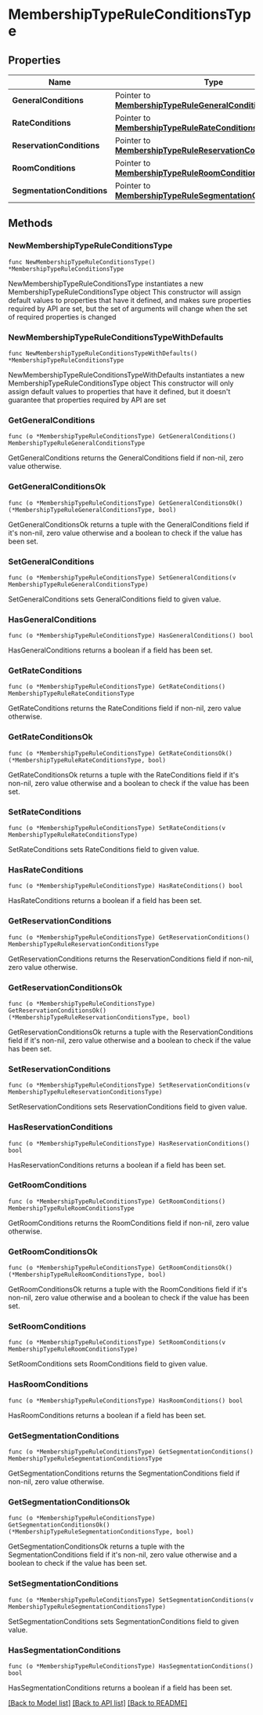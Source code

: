 # MembershipTypeRuleConditionsType

## Properties

Name | Type | Description | Notes
------------ | ------------- | ------------- | -------------
**GeneralConditions** | Pointer to [**MembershipTypeRuleGeneralConditionsType**](MembershipTypeRuleGeneralConditionsType.md) |  | [optional] 
**RateConditions** | Pointer to [**MembershipTypeRuleRateConditionsType**](MembershipTypeRuleRateConditionsType.md) |  | [optional] 
**ReservationConditions** | Pointer to [**MembershipTypeRuleReservationConditionsType**](MembershipTypeRuleReservationConditionsType.md) |  | [optional] 
**RoomConditions** | Pointer to [**MembershipTypeRuleRoomConditionsType**](MembershipTypeRuleRoomConditionsType.md) |  | [optional] 
**SegmentationConditions** | Pointer to [**MembershipTypeRuleSegmentationConditionsType**](MembershipTypeRuleSegmentationConditionsType.md) |  | [optional] 

## Methods

### NewMembershipTypeRuleConditionsType

`func NewMembershipTypeRuleConditionsType() *MembershipTypeRuleConditionsType`

NewMembershipTypeRuleConditionsType instantiates a new MembershipTypeRuleConditionsType object
This constructor will assign default values to properties that have it defined,
and makes sure properties required by API are set, but the set of arguments
will change when the set of required properties is changed

### NewMembershipTypeRuleConditionsTypeWithDefaults

`func NewMembershipTypeRuleConditionsTypeWithDefaults() *MembershipTypeRuleConditionsType`

NewMembershipTypeRuleConditionsTypeWithDefaults instantiates a new MembershipTypeRuleConditionsType object
This constructor will only assign default values to properties that have it defined,
but it doesn't guarantee that properties required by API are set

### GetGeneralConditions

`func (o *MembershipTypeRuleConditionsType) GetGeneralConditions() MembershipTypeRuleGeneralConditionsType`

GetGeneralConditions returns the GeneralConditions field if non-nil, zero value otherwise.

### GetGeneralConditionsOk

`func (o *MembershipTypeRuleConditionsType) GetGeneralConditionsOk() (*MembershipTypeRuleGeneralConditionsType, bool)`

GetGeneralConditionsOk returns a tuple with the GeneralConditions field if it's non-nil, zero value otherwise
and a boolean to check if the value has been set.

### SetGeneralConditions

`func (o *MembershipTypeRuleConditionsType) SetGeneralConditions(v MembershipTypeRuleGeneralConditionsType)`

SetGeneralConditions sets GeneralConditions field to given value.

### HasGeneralConditions

`func (o *MembershipTypeRuleConditionsType) HasGeneralConditions() bool`

HasGeneralConditions returns a boolean if a field has been set.

### GetRateConditions

`func (o *MembershipTypeRuleConditionsType) GetRateConditions() MembershipTypeRuleRateConditionsType`

GetRateConditions returns the RateConditions field if non-nil, zero value otherwise.

### GetRateConditionsOk

`func (o *MembershipTypeRuleConditionsType) GetRateConditionsOk() (*MembershipTypeRuleRateConditionsType, bool)`

GetRateConditionsOk returns a tuple with the RateConditions field if it's non-nil, zero value otherwise
and a boolean to check if the value has been set.

### SetRateConditions

`func (o *MembershipTypeRuleConditionsType) SetRateConditions(v MembershipTypeRuleRateConditionsType)`

SetRateConditions sets RateConditions field to given value.

### HasRateConditions

`func (o *MembershipTypeRuleConditionsType) HasRateConditions() bool`

HasRateConditions returns a boolean if a field has been set.

### GetReservationConditions

`func (o *MembershipTypeRuleConditionsType) GetReservationConditions() MembershipTypeRuleReservationConditionsType`

GetReservationConditions returns the ReservationConditions field if non-nil, zero value otherwise.

### GetReservationConditionsOk

`func (o *MembershipTypeRuleConditionsType) GetReservationConditionsOk() (*MembershipTypeRuleReservationConditionsType, bool)`

GetReservationConditionsOk returns a tuple with the ReservationConditions field if it's non-nil, zero value otherwise
and a boolean to check if the value has been set.

### SetReservationConditions

`func (o *MembershipTypeRuleConditionsType) SetReservationConditions(v MembershipTypeRuleReservationConditionsType)`

SetReservationConditions sets ReservationConditions field to given value.

### HasReservationConditions

`func (o *MembershipTypeRuleConditionsType) HasReservationConditions() bool`

HasReservationConditions returns a boolean if a field has been set.

### GetRoomConditions

`func (o *MembershipTypeRuleConditionsType) GetRoomConditions() MembershipTypeRuleRoomConditionsType`

GetRoomConditions returns the RoomConditions field if non-nil, zero value otherwise.

### GetRoomConditionsOk

`func (o *MembershipTypeRuleConditionsType) GetRoomConditionsOk() (*MembershipTypeRuleRoomConditionsType, bool)`

GetRoomConditionsOk returns a tuple with the RoomConditions field if it's non-nil, zero value otherwise
and a boolean to check if the value has been set.

### SetRoomConditions

`func (o *MembershipTypeRuleConditionsType) SetRoomConditions(v MembershipTypeRuleRoomConditionsType)`

SetRoomConditions sets RoomConditions field to given value.

### HasRoomConditions

`func (o *MembershipTypeRuleConditionsType) HasRoomConditions() bool`

HasRoomConditions returns a boolean if a field has been set.

### GetSegmentationConditions

`func (o *MembershipTypeRuleConditionsType) GetSegmentationConditions() MembershipTypeRuleSegmentationConditionsType`

GetSegmentationConditions returns the SegmentationConditions field if non-nil, zero value otherwise.

### GetSegmentationConditionsOk

`func (o *MembershipTypeRuleConditionsType) GetSegmentationConditionsOk() (*MembershipTypeRuleSegmentationConditionsType, bool)`

GetSegmentationConditionsOk returns a tuple with the SegmentationConditions field if it's non-nil, zero value otherwise
and a boolean to check if the value has been set.

### SetSegmentationConditions

`func (o *MembershipTypeRuleConditionsType) SetSegmentationConditions(v MembershipTypeRuleSegmentationConditionsType)`

SetSegmentationConditions sets SegmentationConditions field to given value.

### HasSegmentationConditions

`func (o *MembershipTypeRuleConditionsType) HasSegmentationConditions() bool`

HasSegmentationConditions returns a boolean if a field has been set.


[[Back to Model list]](../README.md#documentation-for-models) [[Back to API list]](../README.md#documentation-for-api-endpoints) [[Back to README]](../README.md)


